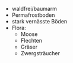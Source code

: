 - waldfrei/baumarm
- Permafrostboden
- stark vernässte Böden
- Flora:
	- Moose
	- Flechten
	- Gräser
	- Zwergsträucher